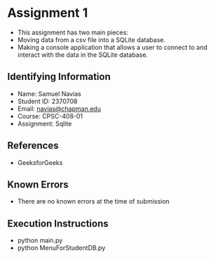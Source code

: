 # Assignment 1

* This assignment has two main pieces:
* Moving data from a csv file into a SQLite database.
* Making a console application that allows a user to connect to and interact with the data in the SQLite database. 

## Identifying Information

* Name: Samuel Navias
* Student ID: 2370708
* Email: navias@chapman.edu
* Course: CPSC-408-01
* Assignment: Sqlite

## References

* GeeksforGeeks

## Known Errors

* There are no known errors at the time of submission 

## Execution Instructions
* python main.py
* python MenuForStudentDB.py

